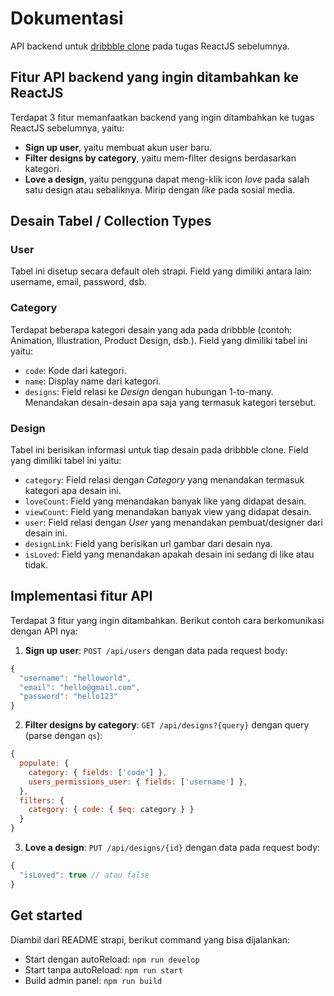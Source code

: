 # Dokumentasi

API backend untuk [dribbble clone](https://github.com/tsaqifammar/zenius-independent-study-tasks/tree/main/react/clone-dribbble-w-backend) pada tugas ReactJS sebelumnya.

## Fitur API backend yang ingin ditambahkan ke ReactJS

Terdapat 3 fitur memanfaatkan backend yang ingin ditambahkan ke tugas ReactJS sebelumnya, yaitu:
- **Sign up user**, yaitu membuat akun user baru.
- **Filter designs by category**, yaitu mem-filter designs berdasarkan kategori.
- **Love a design**, yaitu pengguna dapat meng-klik icon *love* pada salah satu design atau sebaliknya. Mirip dengan *like* pada sosial media.

## Desain Tabel / Collection Types

### User

Tabel ini disetup secara default oleh strapi. Field yang dimiliki antara lain: username, email, password, dsb.

### Category

Terdapat beberapa kategori desain yang ada pada dribbble (contoh: Animation, Illustration, Product Design, dsb.). Field yang dimiliki tabel ini yaitu:
- `code`: Kode dari kategori.
- `name`: Display name dari kategori.
- `designs`: Field relasi ke *Design* dengan hubungan 1-to-many. Menandakan desain-desain apa saja yang termasuk kategori tersebut.

### Design

Tabel ini berisikan informasi untuk tiap desain pada dribbble clone. Field yang dimiliki tabel ini yaitu:
- `category`: Field relasi dengan *Category* yang menandakan termasuk kategori apa desain ini.
- `loveCount`: Field yang menandakan banyak like yang didapat desain.
- `viewCount`: Field yang menandakan banyak view yang didapat desain.
- `user`: Field relasi dengan *User* yang menandakan pembuat/designer dari desain ini.
- `designLink`: Field yang berisikan url gambar dari desain nya.
- `isLoved`: Field yang menandakan apakah desain ini sedang di like atau tidak.

## Implementasi fitur API

Terdapat 3 fitur yang ingin ditambahkan. Berikut contoh cara berkomunikasi dengan API nya:
1. **Sign up user**: `POST /api/users` dengan data pada request body:
  ```js
  {
    "username": "helloworld",
    "email": "hello@gmail.com",
    "password": "hello123"
  }
  ```

2. **Filter designs by category**: `GET /api/designs?{query}` dengan query (parse dengan `qs`):
  ```js
  {
    populate: {
      category: { fields: ['code'] },
      users_permissions_user: { fields: ['username'] },
    },
    filters: {
      category: { code: { $eq: category } }
    }
  }
  ```

3. **Love a design**: `PUT /api/designs/{id}` dengan data pada request body:
  ```js
  {
    "isLoved": true // atau false
  }
  ```

## Get started

Diambil dari README strapi, berikut command yang bisa dijalankan:
- Start dengan autoReload: `npm run develop`
- Start tanpa autoReload: `npm run start`
- Build admin panel: `npm run build`
